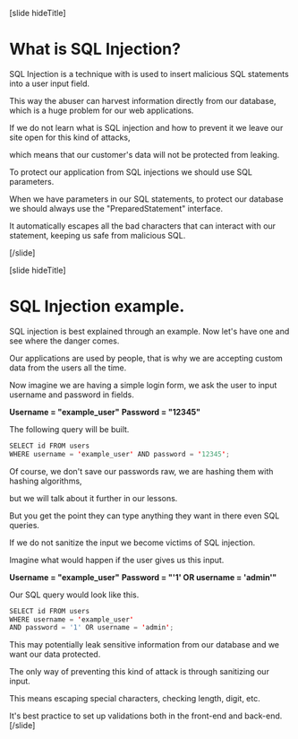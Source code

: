 [slide hideTitle]

# What is SQL Injection?

SQL Injection is a technique with is used to insert malicious SQL statements into a user input field.

This way the abuser can harvest information directly from our database, which is a huge problem for our web applications.

If we do not learn what is SQL injection and how to prevent it we leave our site open for this kind of attacks,

which means that our customer's data will not be protected from leaking.

To protect our application from SQL injections we should use SQL parameters.

When we have parameters in our SQL statements, to protect our database we should always use the "PreparedStatement" interface.

It automatically escapes all the bad characters that can interact with our statement, keeping us safe from malicious SQL.

[/slide]

[slide hideTitle]

# SQL Injection example.

SQL injection is best explained through an example. Now let's have one and see where the danger comes. 

Our applications are used by people, that is why we are accepting custom data from the users all the time.

Now imagine we are having a simple login form, we ask the user to input username and password in fields. 

**Username = "example_user"**
**Password = "12345"**

The following query will be built.

```java
SELECT id FROM users
WHERE username = 'example_user' AND password = '12345';
```

Of course, we don't save our passwords raw, we are hashing them with hashing algorithms, 

but we will talk about it further in our lessons. 

But you get the point they can type anything they want in there even SQL queries.

If we do not sanitize the input we become victims of SQL injection.

Imagine what would happen if the user gives us this input.

**Username = "example_user"**
**Password = "'1' OR username = 'admin'"**

Our SQL query would look like this.

```java
SELECT id FROM users
WHERE username = 'example_user'
AND password = '1' OR username = 'admin';
```

This may potentially leak sensitive information from our database and we want our data protected.

The only way of preventing this kind of attack is through sanitizing our input.

This means escaping special characters, checking length, digit, etc.

It's best practice to set up validations both in the front-end and back-end.
[/slide]
